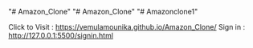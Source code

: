 "# Amazon_Clone" 
"# Amazon_Clone" 
"# Amazonclone1" 



Click to Visit : https://vemulamounika.github.io/Amazon_Clone/
Sign in : http://127.0.0.1:5500/signin.html
